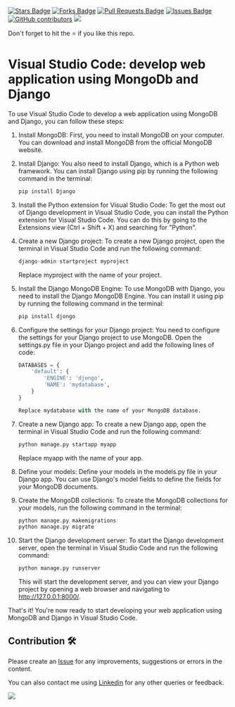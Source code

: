 <a href="https://github.com/drshahizan/special-topic-data-engineering/stargazers"><img src="https://img.shields.io/github/stars/drshahizan/special-topic-data-engineering" alt="Stars Badge"/></a>
<a href="https://github.com/drshahizan/special-topic-data-engineering/network/members"><img src="https://img.shields.io/github/forks/drshahizan/special-topic-data-engineering" alt="Forks Badge"/></a>
<a href="https://github.com/drshahizan/special-topic-data-engineering/pulls"><img src="https://img.shields.io/github/issues-pr/drshahizan/special-topic-data-engineering" alt="Pull Requests Badge"/></a>
<a href="https://github.com/drshahizan/special-topic-data-engineering/issues"><img src="https://img.shields.io/github/issues/drshahizan/special-topic-data-engineering" alt="Issues Badge"/></a>
<a href="https://github.com/drshahizan/special-topic-data-engineering/graphs/contributors"><img alt="GitHub contributors" src="https://img.shields.io/github/contributors/drshahizan/special-topic-data-engineering?color=2b9348"></a>
![](https://visitor-badge.glitch.me/badge?page_id=drshahizan/special-topic-data-engineering)

Don't forget to hit the :star: if you like this repo.

# Visual Studio Code: develop web application using MongoDb and Django

To use Visual Studio Code to develop a web application using MongoDB and Django, you can follow these steps:

1. Install MongoDB: First, you need to install MongoDB on your computer. You can download and install MongoDB from the official MongoDB website.

2. Install Django: You also need to install Django, which is a Python web framework. You can install Django using pip by running the following command in the terminal:

    ``` python
    pip install Django
    ``` 
3. Install the Python extension for Visual Studio Code: To get the most out of Django development in Visual Studio Code, you can install the Python extension for Visual Studio Code. You can do this by going to the Extensions view (Ctrl + Shift + X) and searching for "Python".

4. Create a new Django project: To create a new Django project, open the terminal in Visual Studio Code and run the following command:

    ``` python
    django-admin startproject myproject
    ```
    Replace myproject with the name of your project.


5. Install the Django MongoDB Engine: To use MongoDB with Django, you need to install the Django MongoDB Engine. You can install it using pip by running the following command in the terminal:
    ``` python
    pip install djongo
    ``` 
6. Configure the settings for your Django project: You need to configure the settings for your Django project to use MongoDB. Open the settings.py file in your Django project and add the following lines of code:

    ``` python
    DATABASES = {
        'default': {
            'ENGINE': 'djongo',
            'NAME': 'mydatabase',
        }
    }

    Replace mydatabase with the name of your MongoDB database.

7. Create a new Django app: To create a new Django app, open the terminal in Visual Studio Code and run the following command:

    ``` python
    python manage.py startapp myapp
    ``` 
    Replace myapp with the name of your app.

8. Define your models: Define your models in the models.py file in your Django app. You can use Django's model fields to define the fields for your MongoDB documents.

9. Create the MongoDB collections: To create the MongoDB collections for your models, run the following command in the terminal:

    ``` python
    python manage.py makemigrations
    python manage.py migrate
    ``` 

10. Start the Django development server: To start the Django development server, open the terminal in Visual Studio Code and run the following command:

    ``` python
    python manage.py runserver
    ``` 
    
    This will start the development server, and you can view your Django project by opening a web browser and navigating to http://127.0.0.1:8000/.

That's it! You're now ready to start developing your web application using MongoDB and Django in Visual Studio Code.

## Contribution 🛠️
Please create an [Issue](https://github.com/drshahizan/special-topic-data-engineering/issues) for any improvements, suggestions or errors in the content.

You can also contact me using [Linkedin](https://www.linkedin.com/in/drshahizan/) for any other queries or feedback.

![](https://visitor-badge.glitch.me/badge?page_id=drshahizan)

